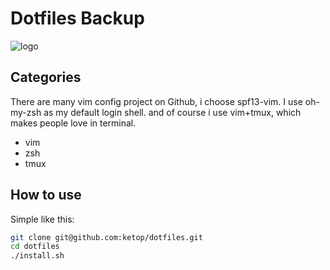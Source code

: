 # Dotfiles Backup

![logo](https://img.shields.io/badge/dotfiles-buliding-brightgreen.svg)
## Categories
There are many vim config project on Github, i choose spf13-vim. I use oh-my-zsh as my default login shell.
and of course i use vim+tmux, which makes people love in terminal.

  - vim
  - zsh
  - tmux

## How to use
Simple like this:
```bash
git clone git@github.com:ketop/dotfiles.git
cd dotfiles
./install.sh
```

